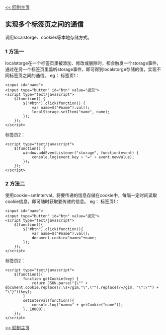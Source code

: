 [<< 回到主页](http://suzy1993.github.io/misszy/)

## 实现多个标签页之间的通信

调用localstorge、cookies等本地存储方式。

### 1 方法一
localstorge在一个标签页里被添加、修改或删除时，都会触发一个storage事件，通过在另一个标签页里监听storage事件，即可得到localstorge存储的值，实现不同标签页之间的通信。
eg：
标签页1：
```
<input id="name">
<input type="button" id="btn" value="提交">
<script type="text/javascript">
    $(function() {
        $("#btn").click(function() {
            var name=$("#name").val();
            localStorage.setItem("name", name);
        });
    });
</script>
```
标签页2：
```
<script type="text/javascript">
    $(function() {
        window.addEventListener("storage", function(event) {
            console.log(event.key + "=" + event.newValue);
        });
    });
</script>
```

### 2 方法二
使用cookie+setInterval，将要传递的信息存储在cookie中，每隔一定时间读取cookie信息，即可随时获取要传递的信息。
eg：
标签页1：
```
<input id="name">
<input type="button" id="btn" value="提交">
<script type="text/javascript">
    $(function(){
        $("#btn").click(function(){
            var name=$("#name").val();
            document.cookie="name="+name;
        });
    });
</script>
```
标签页2：
```
<script type="text/javascript">
    $(function(){
        function getCookie(key) {
            return JSON.parse("{\"" + document.cookie.replace(/;\s+/gim,"\",\"").replace(/=/gim, "\":\"") + "\"}")[key];
        }
        setInterval(function(){
            console.log("name=" + getCookie("name"));
        }, 10000);
    });
</script>
```

[<< 回到主页](http://suzy1993.github.io/misszy/)

